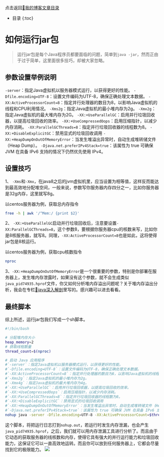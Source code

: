 点击返回[🔗我的博客文章目录](https://percheung.github.io/#/toc)
* 目录
{:toc}
# 如何运行jar包

>运行jar包是每个Java程序员都要面临的问题，简单到`java -jar`，然而正由于过于简单，这里面很多技巧，却被大家忽略。

## 参数设置举例说明

`-server`：指定Java虚拟机以服务器模式运行，以获得更好的性能。
`-Dfile.encoding=UTF-8`：设置文件编码为UTF-8，确保正确处理文本数据。
`-XX:ActiveProcessorCount=8`：指定并行处理器的数目为8，以影响Java虚拟机的线程和CPU利用情况。
`-Xms2g`：指定Java虚拟机的最小堆内存为2g。
`-Xmx2g`：指定Java虚拟机的最大堆内存为2G。
`-XX:+UseParallelGC`：启用并行垃圾回收器，以提高垃圾回收的效率。
`-XX:+UseCompressedOops`：启用压缩指针，以减少内存消耗。
`-XX:ParallelGCThreads=8`：指定并行垃圾回收器的线程数为8。
`-XX:+DisableExplicitGC`：禁用显式的垃圾回收调用
`-XX:+HeapDumpOnOutOfMemoryError`：当发生堆溢出异常时，自动生成堆转储文件（Heap Dump）。
`-Djava.net.preferIPv4Stack=true`：该属性为 true 可确保 JVM 在具备 IPv6 支持的情况下仍然优先使用 IPv4。

## 设置技巧

1、 `-Xms`和`-Xmx`，在java8之后的jvm虚拟机里，应当设置为相等值，这样反而能达到最高效地分配堆空间，一般来说，参数写你服务器内存四分之一，比如你服务器是32g内存，这里就写8g。

以centos服务器为例，获取总内存指令
```bash
free -h | awk '/^Mem:/ {print $2}'
```
2、 `-XX:+UseParallelGC`启动并行垃圾回收后，注意要设置`-XX:ParallelGCThreads=8`，这个参数8，要根据你服务器cpu的核数来写，比如你是8核服务器，就写8。同理，`-XX:ActiveProcessorCount=8`也是如此，这将使得jar包是8核运行。

以centos服务器为例，获取cpu核数指令

```bash
nproc
```
3、`-XX:+HeapDumpOnOutOfMemoryError`是一个很重要的参数，特别是你部署在服务器上，发生堆内存泄露时，如果没有这个参数，就不会生成类似`java_pid74935.hprof`文件，你又如何分析堆内存溢出问题呢？关于堆内存溢出分析，我会在专栏[🔗java深入解剖](https://blog.csdn.net/weixin_43982359/category_11252566.html)里写的。感兴趣可以进去看看。

## 最终脚本

综上所述，运行jar包我们写成一个sh脚本。

```bash
#!/bin/bash

# 分配堆内存大小
heap_memory=2
# 获取线程数量
thread_count=$(nproc)

# 启动 Java 应用程序
#`-server`：指定Java虚拟机以服务器模式运行，以获得更好的性能。
#`-Dfile.encoding=UTF-8`：设置文件编码为UTF-8，确保正确处理文本数据。
#`-XX:ActiveProcessorCount=8`：指定并行处理器的数目为8，以影响Java虚拟机的线程和CPU利用情况。
#`-Xms2g`：指定Java虚拟机的最小堆内存为2g。
#`-Xmx4g`：指定Java虚拟机的最大堆内存为4g。
#`-XX:+UseParallelGC`：启用并行垃圾回收器，以提高垃圾回收的效率。
#`-XX:+UseCompressedOops`：启用压缩指针，以减少内存消耗。
#`-XX:ParallelGCThreads=8`：指定并行垃圾回收器的线程数为8。
#`-XX:+DisableExplicitGC`：禁用显式的垃圾回收调用
#`-XX:+HeapDumpOnOutOfMemoryError`：当发生堆溢出异常时，自动生成堆转储文件（Heap Dump）。
#`-Djava.net.preferIPv4Stack=true`：该属性为 true 可确保 JVM 在具备 IPv6 支持的情况下仍然优先使用 IPv4。
nohup java -server -Dfile.encoding=UTF-8 -XX:ActiveProcessorCount=$thread_count -Xms${heap_memory}G -Xmx${heap_memory}G -XX:+DisableExplicitGC -XX:+UseParallelGC -XX:+UseCompressedOops -XX:ParallelGCThreads=$thread_count -XX:+HeapDumpOnOutOfMemoryError -Djava.net.preferIPv4Stack=true -jar /server/newgonow/newgonow_server/newgonow_jar/newgeo-0.1.jar &
```
这个脚本，将把运行日志打到`nohup.out`，若运行时发生内存泄漏，也会产生`java_pid74935.hprof`，之后，我们就可以用内存泄漏工具进行分析了。而且由于它动态的获取服务器的线核数和内存，使得它具有强大的并行运行能力和垃圾回收能力，这保证它可以一直高效地运转。而且你可以放到任何服务器上，它都会尽量找到它的极限能力。
![](https://percheung.github.io/blogImg/jar.png)